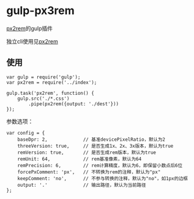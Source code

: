 # gulp-px3rem

[px2rem](https://www.npmjs.com/package/px2rem)的gulp插件

独立cli使用见[px2rem](https://www.npmjs.com/package/px2rem)

## 使用

```
var gulp = require('gulp');
var px2rem = require('../index');

gulp.task('px2rem', function() {
    gulp.src('./*.css')
        .pipe(px2rem({output: './dest'}))
});
```

参数选项：

```
var config = {
    baseDpr: 2,             // 基准devicePixelRatio，默认为2
    threeVersion: true,     // 是否生成1x、2x、3x版本，默认为true
    remVersion: true,       // 是否生成rem版本，默认为true
    remUnit: 64,            // rem基准像素，默认为64
    remPrecision: 6,        // rem计算精度，默认为6，即保留小数点后6位
    forcePxComment: 'px',   // 不转换为rem的注释，默认为"px"
    keepComment: 'no',      // 不参与转换的注释，默认为"no"，如1px的边框
    output: '.'             // 输出路径，默认为当前路径
};
```
